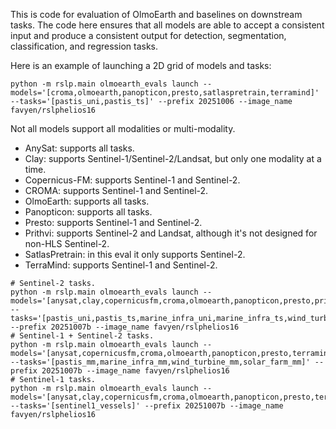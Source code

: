 This is code for evaluation of OlmoEarth and baselines on downstream tasks. The code
here ensures that all models are able to accept a consistent input and produce a
consistent output for detection, segmentation, classification, and regression tasks.

Here is an example of launching a 2D grid of models and tasks:

```
python -m rslp.main olmoearth_evals launch --models='[croma,olmoearth,panopticon,presto,satlaspretrain,terramind]' --tasks='[pastis_uni,pastis_ts]' --prefix 20251006 --image_name favyen/rslphelios16
```

Not all models support all modalities or multi-modality.

- AnySat: supports all tasks.
- Clay: supports Sentinel-1/Sentinel-2/Landsat, but only one modality at a time.
- Copernicus-FM: supports Sentinel-1 and Sentinel-2.
- CROMA: supports Sentinel-1 and Sentinel-2.
- OlmoEarth: supports all tasks.
- Panopticon: supports all tasks.
- Presto: supports Sentinel-1 and Sentinel-2.
- Prithvi: supports Sentinel-2 and Landsat, although it's not designed for non-HLS Sentinel-2.
- SatlasPretrain: in this eval it only supports Sentinel-2.
- TerraMind: supports Sentinel-1 and Sentinel-2.

```
# Sentinel-2 tasks.
python -m rslp.main olmoearth_evals launch --models='[anysat,clay,copernicusfm,croma,olmoearth,panopticon,presto,prithvi,satlaspretrain,terramind]' --tasks='[pastis_uni,pastis_ts,marine_infra_uni,marine_infra_ts,wind_turbine_uni,wind_turbine_ts,solar_farm_uni,solar_farm_ts,sentinel2_vessel_length,sentinel2_vessel_type,sentinel2_vessels]' --prefix 20251007b --image_name favyen/rslphelios16
# Sentinel-1 + Sentinel-2 tasks.
python -m rslp.main olmoearth_evals launch --models='[anysat,copernicusfm,croma,olmoearth,panopticon,presto,terramind]' --tasks='[pastis_mm,marine_infra_mm,wind_turbine_mm,solar_farm_mm]' --prefix 20251007b --image_name favyen/rslphelios16
# Sentinel-1 tasks.
python -m rslp.main olmoearth_evals launch --models='[anysat,clay,copernicusfm,croma,olmoearth,panopticon,presto,terramind]' --tasks='[sentinel1_vessels]' --prefix 20251007b --image_name favyen/rslphelios16
```
